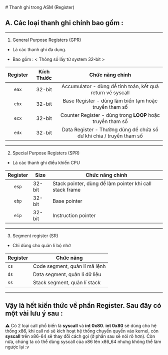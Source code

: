 \# Thanh ghi trong ASM (Register)

## A. Các loại thanh ghi chính bao gồm :

---

1. General Purpose Registers (GPR) 

- Là các thanh ghi đa dụng.

- Bao gồm : < Thông số lấy từ system 32-bit >

|Register|Kích Thước|Chức năng chính|
|:------:|:--------:|:-------------:|
|`eax`   |32-bit	  |Accumulator - dùng để tính toán, kết quả return về syscall|
|`ebx`   |32-bit    |Base Register - dùng làm biến tạm hoặc truyền tham số|
|`ecx`   |32-bit    |Counter Register - dùng trong **LOOP** hoặc truyền tham số|
|`edx`   |32-bit    |Data Register - Thường dùng để chứa số dư khi chia / truyền tham số|

---

2. Special Purpose Registers (SPR)

- Là các thanh ghi điều khiển CPU

|Register|Size|Chức năng chính|
|:------:|----|---------------|
|`esp`   |32-bit|Stack pointer, dùng để làm pointer khi call stack frame|
|`ebp`   |32-bit|Base pointer|
|`eip`   |32-bit|Instruction pointer|

---

3. Segment register (SR)

- Chỉ dùng cho quản lí bộ nhớ

|Register|Chức năng|
|--------|---------|
|`cs`    |Code segment, quản lí mã lệnh|
|`ds`    |Data segment, quản lí dữ liệu|
|`ss`    |Stack segment, quản lí stack|

---

## Vậy là hết kiến thức về phần Register. Sau đây có một vài lưu ý sau :
⚠️ Có 2 loại call phổ biến là **syscall** và **int 0x80**. **int 0x80** sẽ dùng cho hệ thống x86, khi call nó sẽ kích hoạt hệ thống chuyển quyền vào kernel, còn **syscall** trên x86-64 sẽ thay đổi cách gọi (ở phần sau sẽ nói rõ hơn). Còn nữa, chúng ta có thể dùng syscall của x86 lên x86_64 nhưng không thể làm ngược lại :v 

